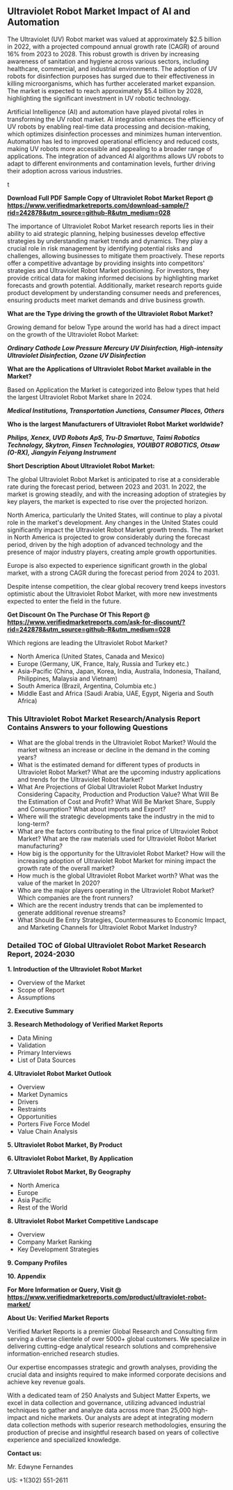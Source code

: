 <h2>Ultraviolet Robot Market Impact of AI and Automation</h2><p>The Ultraviolet (UV) Robot market was valued at approximately $2.5 billion in 2022, with a projected compound annual growth rate (CAGR) of around 16% from 2023 to 2028. This robust growth is driven by increasing awareness of sanitation and hygiene across various sectors, including healthcare, commercial, and industrial environments. The adoption of UV robots for disinfection purposes has surged due to their effectiveness in killing microorganisms, which has further accelerated market expansion. The market is expected to reach approximately $5.4 billion by 2028, highlighting the significant investment in UV robotic technology.</p><p>Artificial Intelligence (AI) and automation have played pivotal roles in transforming the UV robot market. AI integration enhances the efficiency of UV robots by enabling real-time data processing and decision-making, which optimizes disinfection processes and minimizes human intervention. Automation has led to improved operational efficiency and reduced costs, making UV robots more accessible and appealing to a broader range of applications. The integration of advanced AI algorithms allows UV robots to adapt to different environments and contamination levels, further driving their adoption across various industries.</p>t</p><p id="" class=""><strong>Download Full PDF Sample Copy of Ultraviolet Robot Market Report @ <a href="https://www.verifiedmarketreports.com/download-sample/?rid=242878&utm_source=github-R&utm_medium=028" target="_blank">https://www.verifiedmarketreports.com/download-sample/?rid=242878&utm_source=github-R&utm_medium=028</a></strong></p><p>The importance of&nbsp;Ultraviolet Robot Market research reports lies in their ability to aid strategic planning, helping businesses develop effective strategies by understanding market trends and dynamics. They play a crucial role in risk management by identifying potential risks and challenges, allowing businesses to mitigate them proactively. These reports offer a competitive advantage by providing insights into competitors' strategies and Ultraviolet Robot Market positioning. For investors, they provide critical data for making informed decisions by highlighting market forecasts and growth potential. Additionally, market research reports guide product development by understanding consumer needs and preferences, ensuring products meet market demands and drive business growth.</p><p><strong>What are the&nbsp;Type driving the growth of the Ultraviolet Robot Market?</strong></p><p id="" class="">Growing demand for below Type around the world has had a direct impact on the growth of the Ultraviolet Robot Market:</p><em><strong>Ordinary Cathode Low Pressure Mercury UV Disinfection, High-intensity Ultraviolet Disinfection, Ozone UV Disinfection</strong></em></p><strong>What are the&nbsp;Applications&nbsp;of Ultraviolet Robot Market available in the Market?</strong></p><p id="" class="">Based on Application the Market is categorized into Below types that held the largest Ultraviolet Robot Market share In 2024.</p><em><strong>Medical Institutions, Transportation Junctions, Consumer Places, Others</strong></em></p><strong>Who is the largest Manufacturers of Ultraviolet Robot Market worldwide?</strong></p><p><em><strong>Philips, Xenex, UVD Robots ApS, Tru-D Smartuvc, Taimi Robotics Technology, Skytron, Finsen Technologies, YOUIBOT ROBOTICS, Otsaw (O-RX), Jiangyin Feiyang Instrument</strong></em></p><p id="" class=""><strong>Short Description About Ultraviolet Robot Market:</strong></p><p>The global Ultraviolet Robot Market is anticipated to rise at a considerable rate during the forecast period, between 2023 and 2031. In 2022, the market is growing steadily, and with the increasing adoption of strategies by key players, the market is expected to rise over the projected horizon.</p><p>North America, particularly the United States, will continue to play a pivotal role in the market's development. Any changes in the United States could significantly impact the Ultraviolet Robot Market growth trends. The market in North America is projected to grow considerably during the forecast period, driven by the high adoption of advanced technology and the presence of major industry players, creating ample growth opportunities.</p><p>Europe is also expected to experience significant growth in the global market, with a strong CAGR during the forecast period from 2024 to 2031.</p><p>Despite intense competition, the clear global recovery trend keeps investors optimistic about the Ultraviolet Robot Market, with more new investments expected to enter the field in the future.</p><p id="" class=""><strong>Get Discount On The Purchase Of This Report @ <a href="https://www.verifiedmarketreports.com/ask-for-discount/?rid=242878&utm_source=github-R&utm_medium=028" target="_blank">https://www.verifiedmarketreports.com/ask-for-discount/?rid=242878&utm_source=github-R&utm_medium=028</a></strong></p>Which regions are leading the Ultraviolet Robot Market?</p><ul><li>North America (United States, Canada and Mexico)</li><li>Europe (Germany, UK, France, Italy, Russia and Turkey etc.)</li><li>Asia-Pacific (China, Japan, Korea, India, Australia, Indonesia, Thailand, Philippines, Malaysia and Vietnam)</li><li>South America (Brazil, Argentina, Columbia etc.)</li><li>Middle East and Africa (Saudi Arabia, UAE, Egypt, Nigeria and South Africa)</li></ul><h3 id="" class="">This Ultraviolet Robot Market Research/Analysis Report Contains Answers to your following Questions</h3><ul><li>What are the global trends in the Ultraviolet Robot Market? Would the market witness an increase or decline in the demand in the coming years?</li><li>What is the estimated demand for different types of products in Ultraviolet Robot Market? What are the upcoming industry applications and trends for the Ultraviolet Robot Market?</li><li>What Are Projections of Global Ultraviolet Robot Market Industry Considering Capacity, Production and Production Value? What Will Be the Estimation of Cost and Profit? What Will Be Market Share, Supply and Consumption? What about imports and Export?</li><li>Where will the strategic developments take the industry in the mid to long-term?</li><li>What are the factors contributing to the final price of Ultraviolet Robot Market? What are the raw materials used for Ultraviolet Robot Market manufacturing?</li><li>How big is the opportunity for the Ultraviolet Robot Market? How will the increasing adoption of Ultraviolet Robot Market for mining impact the growth rate of the overall market?</li><li>How much is the global Ultraviolet Robot Market worth? What was the value of the market In 2020?</li><li>Who are the major players operating in the Ultraviolet Robot Market? Which companies are the front runners?</li><li>Which are the recent industry trends that can be implemented to generate additional revenue streams?</li><li>What Should Be Entry Strategies, Countermeasures to Economic Impact, and Marketing Channels for Ultraviolet Robot Market Industry?</li></ul><h3 id="" class="">Detailed TOC of Global Ultraviolet Robot Market Research Report, 2024-2030</h3><p id="" class=""><strong>1. Introduction of the Ultraviolet Robot Market</strong></p><ul><li>Overview of the Market</li><li>Scope of Report</li><li>Assumptions</li></ul><p id="" class=""><strong>2. Executive Summary</strong></p><p id="" class=""><strong>3. Research Methodology of Verified Market Reports</strong></p><ul><li>Data Mining</li><li>Validation</li><li>Primary Interviews</li><li>List of Data Sources</li></ul><p id="" class=""><strong>4. Ultraviolet Robot Market Outlook</strong></p><ul><li>Overview</li><li>Market Dynamics</li><li>Drivers</li><li>Restraints</li><li>Opportunities</li><li>Porters Five Force Model</li><li>Value Chain Analysis</li></ul><p id="" class=""><strong>5. Ultraviolet Robot Market, By Product</strong></p><p id="" class=""><strong>6. Ultraviolet Robot Market, By Application</strong></p><p id="" class=""><strong>7. Ultraviolet Robot Market, By Geography</strong></p><ul><li>North America</li><li>Europe</li><li>Asia Pacific</li><li>Rest of the World</li></ul><p id="" class=""><strong>8. Ultraviolet Robot Market Competitive Landscape</strong></p><ul><li>Overview</li><li>Company Market Ranking</li><li>Key Development Strategies</li></ul><p id="" class=""><strong>9. Company Profiles</strong></p><p id="" class=""><strong>10. Appendix</strong></p><p id="" class=""><strong>For More Information or Query, Visit @ <a href="https://www.verifiedmarketreports.com/product/ultraviolet-robot-market/" target="_blank">https://www.verifiedmarketreports.com/product/ultraviolet-robot-market/</a></strong></p><p id="" class=""><strong>About Us: Verified Market Reports</strong></p><p id="" class="">Verified Market Reports is a premier Global Research and Consulting firm serving a diverse clientele of over 5000+ global customers. We specialize in delivering cutting-edge analytical research solutions and comprehensive information-enriched research studies.</p><p id="" class="">Our expertise encompasses strategic and growth analyses, providing the crucial data and insights required to make informed corporate decisions and achieve key revenue goals.</p><p id="" class="">With a dedicated team of 250 Analysts and Subject Matter Experts, we excel in data collection and governance, utilizing advanced industrial techniques to gather and analyze data across more than 25,000 high-impact and niche markets. Our analysts are adept at integrating modern data collection methods with superior research methodologies, ensuring the production of precise and insightful research based on years of collective experience and specialized knowledge.</p><p id="" class=""><strong>Contact us:</strong></p><p id="" class="">Mr. Edwyne Fernandes</p><p id="" class="">US: +1(302) 551-2611</p>